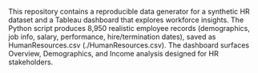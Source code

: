 This repository contains a reproducible data generator for a synthetic HR dataset and a Tableau dashboard that explores workforce insights. The Python script produces 8,950 realistic employee records (demographics, job info, salary, performance, hire/termination dates), saved as HumanResources.csv (./HumanResources.csv). The dashboard surfaces Overview, Demographics, and Income analysis designed for HR stakeholders.
